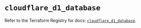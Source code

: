 # `cloudflare_d1_database`

Refer to the Terraform Registry for docs: [`cloudflare_d1_database`](https://registry.terraform.io/providers/cloudflare/cloudflare/4.27.0/docs/resources/d1_database).
